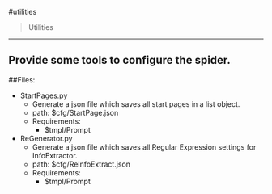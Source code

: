 #utilities
> Utilities
---
Provide some tools to configure the spider.
---
##Files:
- StartPages.py
    - Generate a json file which saves all start pages in a list object.
    - path: $cfg/StartPage.json
    - Requirements:
        - $tmpl/Prompt
- ReGenerator.py
    - Generate a json file which saves all Regular Expression settings for InfoExtractor.
    - path: $cfg/ReInfoExtract.json
    - Requirements:
        - $tmpl/Prompt
